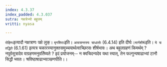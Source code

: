 ```yaml
---
index: 4.3.37
index_padded: 4.3.037
sutra: नक्षत्रेभ्यो बहुलम्
vritti: nyasa

---
```

`रोहिणः`इत्यादौ नक्षत्राणः पक्षे लुक्। `मृगशिराः`इति। `अत्वसन्तस्य चाधातोः` (6.4.14) इति दीर्घः।`मार्गशीर्षः`इति। `ये च तद्धिते` (6.1.61) इत्यत्र चकारस्यानुक्तसमुच्चयार्थत्वाच्छिरसः शीर्षभावः। अथ बहुलग्रहणं किमर्थम् ? नपूर्वसूत्रादेव वाग्रहणमनुवर्तिष्यते ? इदं प्रयोजनम्-- न क्वचिदन्यदेव यथा स्यात्, तेन फल्गुन्यषाढाभ्यां टानौ सिद्धौ भवतः। श्रविष्ठाषाढाभ्याञ्छणपीति।।